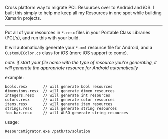 Cross platform way to migrate PCL Resources over to Android and iOS. I built this simply to help me keep all my Resources in one spot while building Xamarin projects.

-----

Put all of your resources in `*.resx` files in your Portable Class Libraries (PCL's), and run this with your build.  

It will automatically 
generate your `*.xml` resource file for Android, and a `CustomUIColor.cs` class for iOS (more iOS 
support to come).

*note: if start your file name with the type of resource you're generating, it will generate the appropriate resource for Android automatically*

example:
 
    bools.resx       // will generate bool resources
    dimensions.resx  // will generate dimen resources
    integers.resx    // will generate int resources
    colors.resx      // will generate color resources
    items.resx       // will generate item resources
    strings.resx     // will generate string resources
    foo-bar.resx     // will ALSO generate string resources

usage:

    ResourceMigrator.exe /path/to/solution
